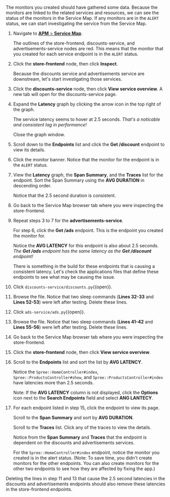 The monitors you created should have gathered some data. Because the monitors are linked to the related services and resources, we can see the status of the monitors in the Service Map. If any monitors are in the `ALERT` status, we can start investigating the service from the Service Map.

1. Navigate to <a href="https://app.datadoghq.com/apm/map" target="_datadog">**APM** > **Service Map**</a>. <p> The outlines of the store-frontend, discounts-service, and advertisements-service nodes are red. This means that the monitor that you created for each service endpoint is in the `ALERT` status.

2. Click the **store-frontend** node, then click **Inspect**. <p> Because the discounts service and advertisements service are downstream, let's start investigating those services.  

3. Click the **discounts-service** node, then click **View service overview**. A new tab will open for the discounts-service page.

4. Expand the **Latency** graph by clicking the arrow icon in the top right of the graph. <p> The service latency seems to hover at 2.5 seconds. *That's a noticable and consistent lag in performance!* <p> Close the graph window.

5. Scroll down to the **Endpoints** list and click the **Get /discount** endpoint to view its details. 

6. Click the monitor banner. Notice that the monitor for the endpoint is in the `ALERT` status. 

7. View the **Latency** graph, the **Span Summary**, and the **Traces** list for the endpoint. Sort the Span Summary using the **AVG DURATION** in descending order. <p> Notice that the 2.5 second duration is consistent. 

8. Go back to the Service Map browser tab where you were inspecting the store-frontend.

9. Repeat steps 3 to 7 for the **advertisements-service**. <p> For step 6, click the **Get /ads** endpoint. This is the endpoint you created the monitor for. <p> Notice the **AVG LATENCY** for this endpoint is also about 2.5 seconds. *The **Get /ads** endpoint has the same latency as the **Get /discount** endpoint!* <p> There is something in the build for these endpoints that is causing a consistent latency. Let's check the applications files that define these endpoints to see what may be causing the issue. 

10. Click `discounts-service/discounts.py`{{open}}.

11. Browse the file. Notice that two sleep commands (**Lines 32-33** and **Lines 52-53**) were left after testing. Delete these lines.

12. Click `ads-service/ads.py`{{open}}.

13. Browse the file. Notice that two sleep commands (**Lines 41-42** and **Lines 55-56**) were left after testing. Delete these lines.

14. Go back to the Service Map browser tab where you were inspecting the store-frontend.

15. Click the **store-frontend** node, then click **View service overview**. 

16. Scroll to the **Endpoints** list and sort the list by **AVG LATENCY**. <p> Notice the `Spree::HomeController#index`, `Spree::ProductsController#show`, and `Spree::ProductsController#index` have latencies more than 2.5 seconds. <p> Note: If the **AVG LATENCY** column is not displayed, click the **Options** icon next to the **Search Endpoints** field and select **ANG LANTECY**.

17. For each endpoint listed in step 15, click the endpoint to view its page. <p> Scroll to the **Span Summary** and sort by **AVG DURATION**. <p> Scroll to the **Traces** list. Click any of the traces to view the details. <p> Notice from the **Span Summary** and **Traces** that the endpoint is dependent on the discounts and advertisements services. <p> For the `Spree::HomeController#index` endpoint, notice the monitor you created is in the alert status. (Note: To save time, you didn't create monitors for the other endpoints. You can also create monitors for the other two endpoints to see how they are affected by fixing the app.)

Deleting the lines in step 11 and 13 that cause the 2.5 second latencies in the discounts and advertisements endpoints should also remove these latencies in the store-frontend endpoints.